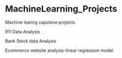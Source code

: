 # MachineLearning_Projects

Machine learing capstone projects

911 Data Analysis

Bank Stock data Analysis

Ecommerce website analysis-linear regression model
